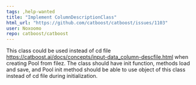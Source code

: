 ```yaml
---
tags: ,help-wanted
title: "Implement ColumnDescriptionClass"
html_url: "https://github.com/catboost/catboost/issues/1103"
user: Noxoomo
repo: catboost/catboost
---
```


 This class could be used instead of cd file https://catboost.ai/docs/concepts/input-data_column-descfile.html when creating Pool from filez. The class should have init function, methods load and save, and Pool init method should be able to use object of this class instead of cd file during initialization.